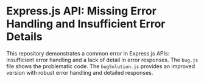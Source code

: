 # Express.js API: Missing Error Handling and Insufficient Error Details

This repository demonstrates a common error in Express.js APIs: insufficient error handling and a lack of detail in error responses.  The `bug.js` file shows the problematic code. The `bugSolution.js` provides an improved version with robust error handling and detailed responses.